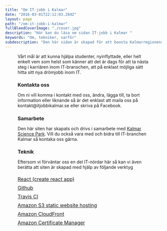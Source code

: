 ```yaml
---
title: "Om IT-jobb i Kalmar"
date: "2016-03-01T22:12:03.284Z"
layout: page
path: "/om-it-jobb-i-kalmar"
fullBleedCoverImage: "./cover.jpg"
description: "Här kan du läsa om sidan IT-jobb i Kalmar "
keywords: "Om, tekniker, varför"
subdescription: "Den här sidan är skapad för att boosta Kalmarregionens IT-bransch och IT-företag."
---
```


<div style="max-width: 860px; margin: 10px auto;">
<p  class="text" style="padding: 0px 40px;">
Vårt mål är att kunna hjälpa studenter, nyinflyttade, eller helt enkelt vem som helst som känner att det är dags för att ta nästa steg i karriären inom IT-branschen, att på enklast möjliga sätt hitta sitt nya drömjobb inom IT.
</p>

<h2 style="font-size: 16px; padding: 0px 40px;">Kontakta oss</h2>
<p class="text" style="padding: 0px 40px;">
Om ni vill komma i kontakt med oss, ändra, lägga till, ta bort information eller liknande så är det enklast att maila oss på kontakt@itjobbikalmar.se eller skriva på Facebook.
</p>

<h2 style="font-size: 16px; padding: 0px 40px;">Samarbete</h2>
<p class="text" style="padding: 0px 40px;">
Den här siten har skapats och drivs i samarbete med <a href="https://kalmarsciencepark.se/" target="blank" rel="nofollow">Kalmar Science Park</a>. Vill du också vara med och bidra till IT-branchen Kalmar så kontaka oss gärna.
</p>

<h2 style="font-size: 16px; padding: 0px 40px;">Teknik</h2>
<p class="text" style="padding: 0px 40px;">
Eftersom vi förväntar oss en del IT-nördar här så kan vi även berätta att siten är skapad med hjälp av följande verktyg
</p>

<ul class="text" style="list-style-type: none; padding: 0px 40px; font-size: 16px; line-height: 28px;">
 <li><a target="_blank" rel="nofollow" href="https://github.com/facebook/create-react-app">React (create react app)</a></li>
 <li><a target="_blank" rel="nofollow" href="https://github.com">Github</a></li>
 <li><a target="_blank" rel="nofollow" href="https://travis-ci.org">Travis CI</a></li>
 <li><a target="_blank" rel="nofollow" href="https://docs.aws.amazon.com/AmazonS3/latest/dev/WebsiteHosting.html">Amazon S3 static website hosting</a></li>
 <li><a target="_blank" rel="nofollow" href="https://aws.amazon.com/cloudfront">Amazon CloudFront</a></li>
 <li><a target="_blank" rel="nofollow" href="https://aws.amazon.com/certificate-manager">Amazon Certificate Manager</a></li>
</ul>
</div>

